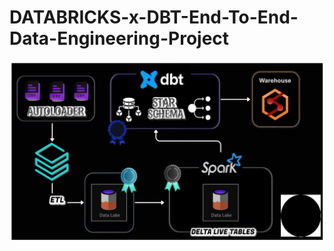 # DATABRICKS-x-DBT-End-To-End-Data-Engineering-Project
!['Project WorkFlow'](https://github.com/QaziSaim/DATABRICKS-x-DBT-End-To-End-Data-Engineering-Project/blob/main/Screenshot%202025-06-29%20212439.png)
